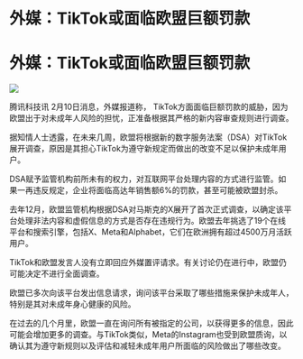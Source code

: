 # 外媒：TikTok或面临欧盟巨额罚款

# 外媒：TikTok或面临欧盟巨额罚款

![](https://inews.gtimg.com/news_bt/Oypm2vaNplq8UQOQ3UqD4U6qYOxutB9SGL2TDe3Oqv0y0AA/1000)

腾讯科技讯 2月10日消息，外媒报道称， TikTok方面面临巨额罚款的威胁，因为欧盟出于对未成年人风险的担忧，正准备根据其严格的新内容审查规则进行调查。

据知情人士透露，在未来几周，欧盟将根据新的数字服务法案（DSA）对TikTok展开调查，原因是其担心TikTok为遵守新规定而做出的改变不足以保护未成年用户。

DSA赋予监管机构前所未有的权力，对互联网平台处理内容的方式进行监管。如果一再违反规定，企业将面临高达年销售额6%的罚款，甚至可能被欧盟封杀。

去年12月，欧盟监管机构根据DSA对马斯克的X展开了首次正式调查，以确定该平台处理非法内容和虚假信息的方式是否存在违规行为。欧盟去年挑选了19个在线平台和搜索引擎，包括X、Meta和Alphabet，它们在欧洲拥有超过4500万月活跃用户。

TikTok和欧盟发言人没有立即回应外媒置评请求。有关讨论仍在进行中，欧盟仍可能决定不进行全面调查。

欧盟已多次向该平台发出信息请求，询问该平台采取了哪些措施来保护未成年人，特别是其对未成年身心健康的风险。

在过去的几个月里，欧盟一直在询问所有被指定的公司，以获得更多的信息，因此可能会增加更多的调查。与TikTok类似，Meta的Instagram也受到欧盟质询，以确认其为遵守新规则以及评估和减轻未成年用户所面临的风险做出了哪些改变。

